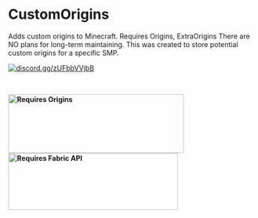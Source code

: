 # CustomOrigins
Adds custom origins to Minecraft. Requires Origins, ExtraOrigins 
There are NO plans for long-term maintaining. This was created to store potential custom origins for a specific SMP.

<p><a href="https://discord.gg/zUFbbVVjbB"><img src="https://img.shields.io/discord/778784890560315393?color=7289DA&amp;style=for-the-badge" alt="discord.gg/zUFbbVVjbB" /></a></p>
<p>&nbsp;</p>
<p><strong><a href="https://www.curseforge.com/minecraft/mc-mods/origins"><img src="https://media.discordapp.net/attachments/817078792463187988/831319512464490496/origins_badge.png" alt="Requires Origins" width="358" height="120" /></a><a href="https://www.curseforge.com/minecraft/mc-mods/fabric-api"><img src="https://i.imgur.com/HabVZJR.png" alt="Requires Fabric API" width="346" height="116" /></a></strong></p>
<p>&nbsp;</p>

